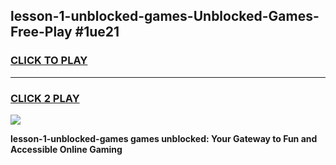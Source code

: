 
## lesson-1-unblocked-games-Unblocked-Games-Free-Play #1ue21
<h3>
<a href="https://us.freeplayer.one?title=lesson-1-unblocked-games&ref=9M">CLICK TO PLAY</a></h3>
<hr>

<h3>
<a href="https://us.freeplayer.one?title=lesson-1-unblocked-games&ref=9M">CLICK 2 PLAY</a>
  
</h3>

<a href="https://us.freeplayer.one?title=lesson-1-unblocked-games&ref=9M"><img src="https://clearcache.store/games.png"></a>


**lesson-1-unblocked-games games unblocked: Your Gateway to Fun and Accessible Online Gaming**
